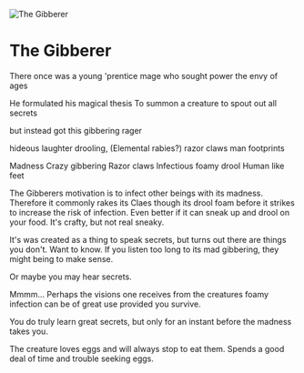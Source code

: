 ![The Gibberer](/images/gibberer.jpg?raw=true)

# The Gibberer

There once was a young 'prentice mage
who sought power the envy of ages

He formulated his magical thesis
To summon a creature to spout out all secrets

but instead got this gibbering rager

hideous laughter
drooling, (Elemental rabies?)
razor claws
man footprints



Madness
Crazy gibbering
Razor claws
Infectious foamy drool
Human like feet

The Gibberers motivation is to infect other beings with its madness. Therefore it commonly rakes its Claes though its drool foam  before it strikes to increase the risk of infection. Even better if it can sneak up and drool on your food. 
It's crafty, but not real sneaky. 

It's was created as a thing to speak secrets, but turns out there are things you don't. Want to know. 
If you listen too long to its mad gibbering, they might being to make sense. 

Or maybe you may hear secrets. 

Mmmm... Perhaps the visions one receives from the  creatures foamy infection can be of great use provided you survive. 

You do truly learn great secrets, but only for an instant before the madness takes you. 

The creature loves eggs and will always stop to eat them. Spends a good deal of time and trouble seeking eggs. 
